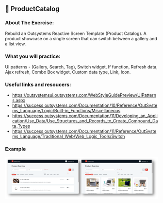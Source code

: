 ## :ledger: ProductCatalog

### About The Exercise:

Rebuild an Outsystems Reactive Screen Template (Product Catalog).  A product showcase on a single screen that can switch between a gallery and a list view.

### What you will practice:

UI patterns - (Gallery, Search, Tag), Switch widget, If function, Refresh data, Ajax refresh, Combo Box widget, Custom data type, Link, Icon.

### Useful links and resoucers:

- https://outsystemsui.outsystems.com/WebStyleGuidePreview/UIPatterns.aspx
- https://success.outsystems.com/Documentation/10/Reference/OutSystems_Language/Logic/Built-in_Functions/Miscellaneous
- https://success.outsystems.com/Documentation/11/Developing_an_Application/Use_Data/Use_Structures_and_Records_to_Create_Compound_Data_Types
- https://success.outsystems.com/Documentation/11/Reference/OutSystems_Language/Traditional_Web/Web_Logic_Tools/Switch

### Example
![OutSystems Image](./Samples/productCatalog.png)
